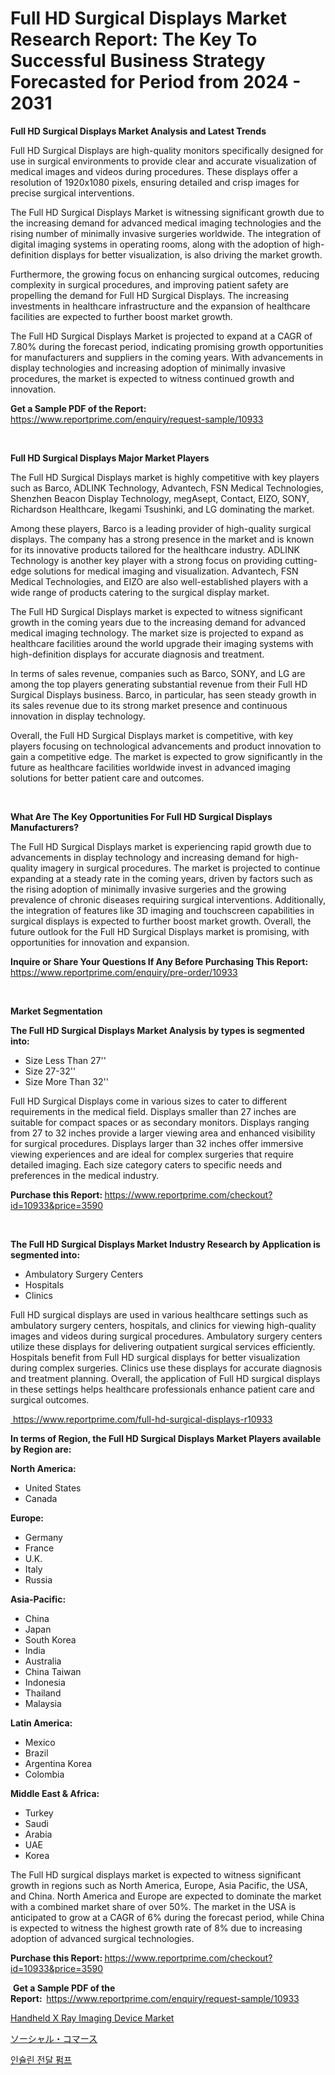 <p><h1>Full HD Surgical Displays Market Research Report: The Key To Successful Business Strategy Forecasted for Period from 2024 - 2031</h1></p><p><strong>Full HD Surgical Displays Market Analysis and Latest Trends</strong></p>
<p><p>Full HD Surgical Displays are high-quality monitors specifically designed for use in surgical environments to provide clear and accurate visualization of medical images and videos during procedures. These displays offer a resolution of 1920x1080 pixels, ensuring detailed and crisp images for precise surgical interventions.</p><p>The Full HD Surgical Displays Market is witnessing significant growth due to the increasing demand for advanced medical imaging technologies and the rising number of minimally invasive surgeries worldwide. The integration of digital imaging systems in operating rooms, along with the adoption of high-definition displays for better visualization, is also driving the market growth.</p><p>Furthermore, the growing focus on enhancing surgical outcomes, reducing complexity in surgical procedures, and improving patient safety are propelling the demand for Full HD Surgical Displays. The increasing investments in healthcare infrastructure and the expansion of healthcare facilities are expected to further boost market growth.</p><p>The Full HD Surgical Displays Market is projected to expand at a CAGR of 7.80% during the forecast period, indicating promising growth opportunities for manufacturers and suppliers in the coming years. With advancements in display technologies and increasing adoption of minimally invasive procedures, the market is expected to witness continued growth and innovation.</p></p>
<p><strong>Get a Sample PDF of the Report:&nbsp;</strong> <a href="https://www.reportprime.com/enquiry/request-sample/10933">https://www.reportprime.com/enquiry/request-sample/10933</a></p>
<p>&nbsp;</p>
<p><strong>Full HD Surgical Displays Major Market Players</strong></p>
<p><p>The Full HD Surgical Displays market is highly competitive with key players such as Barco, ADLINK Technology, Advantech, FSN Medical Technologies, Shenzhen Beacon Display Technology, megAsept, Contact, EIZO, SONY, Richardson Healthcare, Ikegami Tsushinki, and LG dominating the market. </p><p>Among these players, Barco is a leading provider of high-quality surgical displays. The company has a strong presence in the market and is known for its innovative products tailored for the healthcare industry. ADLINK Technology is another key player with a strong focus on providing cutting-edge solutions for medical imaging and visualization. Advantech, FSN Medical Technologies, and EIZO are also well-established players with a wide range of products catering to the surgical display market.</p><p>The Full HD Surgical Displays market is expected to witness significant growth in the coming years due to the increasing demand for advanced medical imaging technology. The market size is projected to expand as healthcare facilities around the world upgrade their imaging systems with high-definition displays for accurate diagnosis and treatment.</p><p>In terms of sales revenue, companies such as Barco, SONY, and LG are among the top players generating substantial revenue from their Full HD Surgical Displays business. Barco, in particular, has seen steady growth in its sales revenue due to its strong market presence and continuous innovation in display technology.</p><p>Overall, the Full HD Surgical Displays market is competitive, with key players focusing on technological advancements and product innovation to gain a competitive edge. The market is expected to grow significantly in the future as healthcare facilities worldwide invest in advanced imaging solutions for better patient care and outcomes.</p></p>
<p>&nbsp;</p>
<p><strong>What Are The Key Opportunities For Full HD Surgical Displays Manufacturers?</strong></p>
<p><p>The Full HD Surgical Displays market is experiencing rapid growth due to advancements in display technology and increasing demand for high-quality imagery in surgical procedures. The market is projected to continue expanding at a steady rate in the coming years, driven by factors such as the rising adoption of minimally invasive surgeries and the growing prevalence of chronic diseases requiring surgical interventions. Additionally, the integration of features like 3D imaging and touchscreen capabilities in surgical displays is expected to further boost market growth. Overall, the future outlook for the Full HD Surgical Displays market is promising, with opportunities for innovation and expansion.</p></p>
<p><strong>Inquire or Share Your Questions If Any Before Purchasing This Report:</strong> <a href="https://www.reportprime.com/enquiry/pre-order/10933">https://www.reportprime.com/enquiry/pre-order/10933</a></p>
<p>&nbsp;</p>
<p><strong>Market Segmentation</strong></p>
<p><strong>The Full HD Surgical Displays Market Analysis by types is segmented into:</strong></p>
<p><ul><li>Size Less Than 27''</li><li>Size 27-32''</li><li>Size More Than 32''</li></ul></p>
<p><p>Full HD Surgical Displays come in various sizes to cater to different requirements in the medical field. Displays smaller than 27 inches are suitable for compact spaces or as secondary monitors. Displays ranging from 27 to 32 inches provide a larger viewing area and enhanced visibility for surgical procedures. Displays larger than 32 inches offer immersive viewing experiences and are ideal for complex surgeries that require detailed imaging. Each size category caters to specific needs and preferences in the medical industry.</p></p>
<p><strong>Purchase this Report:&nbsp;</strong><a href="https://www.reportprime.com/checkout?id=10933&price=3590">https://www.reportprime.com/checkout?id=10933&price=3590</a></p>
<p>&nbsp;</p>
<p><strong>The Full HD Surgical Displays Market Industry Research by Application is segmented into:</strong></p>
<p><ul><li>Ambulatory Surgery Centers</li><li>Hospitals</li><li>Clinics</li></ul></p>
<p><p>Full HD surgical displays are used in various healthcare settings such as ambulatory surgery centers, hospitals, and clinics for viewing high-quality images and videos during surgical procedures. Ambulatory surgery centers utilize these displays for delivering outpatient surgical services efficiently. Hospitals benefit from Full HD surgical displays for better visualization during complex surgeries. Clinics use these displays for accurate diagnosis and treatment planning. Overall, the application of Full HD surgical displays in these settings helps healthcare professionals enhance patient care and surgical outcomes.</p></p>
<p><a href="https://www.reportprime.com/full-hd-surgical-displays-r10933">&nbsp;https://www.reportprime.com/full-hd-surgical-displays-r10933</a></p>
<p><strong>In terms of Region, the Full HD Surgical Displays Market Players available by Region are:</strong></p>
<p>
    <p> <strong> North America: </strong>
        <ul>
            <li>United States</li>
            <li>Canada</li>
        </ul>
        </p> 
    <p> <strong> Europe: </strong>
        <ul>
            <li>Germany</li>
            <li>France</li>
            <li>U.K.</li>
            <li>Italy</li>
            <li>Russia</li>
        </ul>
        </p> 
    <p> <strong> Asia-Pacific: </strong>
        <ul>
            <li>China</li>
            <li>Japan</li>
            <li>South Korea</li>
            <li>India</li>
            <li>Australia</li>
            <li>China Taiwan</li>
            <li>Indonesia</li>
            <li>Thailand</li>
            <li>Malaysia</li>
        </ul>
        </p> 
    <p> <strong> Latin America: </strong>
        <ul>
            <li>Mexico</li>
            <li>Brazil</li>
            <li>Argentina Korea</li>
            <li>Colombia</li>
        </ul>
        </p> 
    <p> <strong> Middle East & Africa: </strong>
        <ul>
            <li>Turkey</li>
            <li>Saudi</li>
            <li>Arabia</li>
            <li>UAE</li>
            <li>Korea</li>
        </ul>
    </p>
    </p>
<p><p>The Full HD surgical displays market is expected to witness significant growth in regions such as North America, Europe, Asia Pacific, the USA, and China. North America and Europe are expected to dominate the market with a combined market share of over 50%. The market in the USA is anticipated to grow at a CAGR of 6% during the forecast period, while China is expected to witness the highest growth rate of 8% due to increasing adoption of advanced surgical technologies.</p></p>
<p><strong>Purchase this Report: </strong><a href="https://www.reportprime.com/checkout?id=10933&price=3590">https://www.reportprime.com/checkout?id=10933&price=3590</a></p>
<p>&nbsp;<strong>Get a Sample PDF of the Report:&nbsp;&nbsp;</strong><a href="https://www.reportprime.com/enquiry/request-sample/10933">https://www.reportprime.com/enquiry/request-sample/10933</a></p>
<p><strong></strong></p>
<p><p><a href="https://github.com/barbarakss89/Market-Research-Report-List-1/blob/main/handheld-x-ray-imaging-device-market.md">Handheld X Ray Imaging Device Market</a></p><p><a href="https://github.com/KenyonJohns/Market-Research-Report-List-1/blob/main/181567579965.md">ソーシャル・コマース</a></p><p><a href="https://github.com/DavidRobb19/Market-Research-Report-List-1/blob/main/525950874723.md">인슐린 전달 펌프</a></p></p>